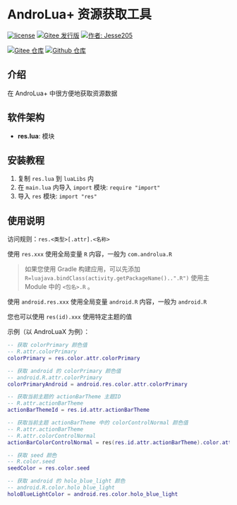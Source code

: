 # AndroLua+ 资源获取工具

[![license](https://img.shields.io/github/license/AideLua/AndroLuaResGetter)](LICENSE)
[![Gitee 发行版](https://img.shields.io/github/v/tag/AideLua/AndroLuaResGetter?color=C71D23&label=发行版&logo=gitee&style=flat-square)](https://gitee.com/AideLua/AndroLuaResGetter/releases/latest)
[![作者: Jesse205](https://img.shields.io/badge/作者-Jesse205-1A73E8?style=flat-square)](https://gitee.com/Jesse205)

[![Gitee 仓库](https://img.shields.io/badge/Gitee-仓库-C71D23?logo=gitee&style=flat-square)](https://gitee.com/AideLua/AndroLuaResGetter)
[![Github 仓库](https://img.shields.io/badge/Github-仓库-0969DA?logo=github&style=flat-square)](https://github.com/AideLua/AndroLuaResGetter)

## 介绍

在 AndroLua+ 中很方便地获取资源数据

## 软件架构

* __res.lua__: 模块

## 安装教程

1. 复制 `res.lua` 到 `luaLibs` 内
2. 在 `main.lua` 内导入 `import` 模块: `require "import"`
3. 导入 `res` 模块: `import "res"`

## 使用说明

访问规则：`res.<类型>[.attr].<名称>`

使用 `res.xxx` 使用全局变量 `R` 内容，一般为 `com.androlua.R`

> 如果您使用 Gradle 构建应用，可以先添加 `R=luajava.bindClass(activity.getPackageName()..".R")` 使用主 Module 中的 `<包名>.R` 。

使用 `android.res.xxx` 使用全局变量 `android.R` 内容，一般为 `android.R`

您也可以使用 `res(id).xxx` 使用特定主题的值

示例（以 AndroLuaX 为例）：

``` lua
-- 获取 colorPrimary 颜色值
-- R.attr.colorPrimary
colorPrimary = res.color.attr.colorPrimary

-- 获取 android 的 colorPrimary 颜色值
-- android.R.attr.colorPrimary
colorPrimaryAndroid = android.res.color.attr.colorPrimary

-- 获取当前主题的 actionBarTheme 主题ID
-- R.attr.actionBarTheme
actionBarThemeId = res.id.attr.actionBarTheme

-- 获取当前主题 actionBarTheme 中的 colorControlNormal 颜色值
-- R.attr.actionBarTheme
-- R.attr.colorControlNormal
actionBarColorControlNormal = res(res.id.attr.actionBarTheme).color.attr.colorControlNormal

-- 获取 seed 颜色
-- R.color.seed
seedColor = res.color.seed

-- 获取 android 的 holo_blue_light 颜色
-- android.R.color.holo_blue_light
holoBlueLightColor = android.res.color.holo_blue_light
```
